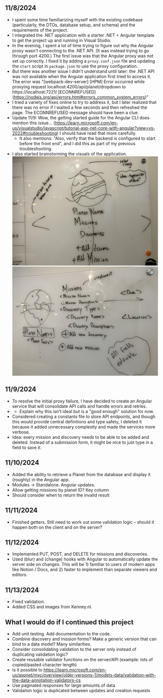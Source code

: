 ## 11/8/2024
- I spent some time familiarizing myself with the existing codebase (particularly, the DTOs, database setup, and schema) and the requirements of the project.
- I integrated the .NET application with a starter .NET + Angular template to get the project up and running in Visual Studio.
- In the evening, I spent a lot of time trying to figure out why the Angular proxy wasn't connecting to the .NET API. (It was instead trying to go through port 4200.)
  The first issue was that the Angular proxy was not set up correctly. I fixed it by adding a `proxy.conf.json` file and updating the `start` script in `package.json` to use the proxy configuration.
- But there was another issue I didn't understand until later: the .NET API was not available when the Angular application first tried to access it.
  The error was "[webpack-dev-server] [HPM] Error occurred while proxying request localhost:4200/api/planet/dropdown to https://localhost:7221/ [ECONNREFUSED] (https://nodejs.org/api/errors.html#errors_common_system_errors)"
- I tried a variety of fixes online to try to address it, but I later realized that there was no error if I waited a few seconds and then refreshed the page. The
  ECONNREFUSED message should have been a clue.
- Update 11/9: Wow, the getting started guide for the Angular CLI does mention this issue... (https://learn.microsoft.com/en-us/visualstudio/javascript/tutorial-asp-net-core-with-angular?view=vs-2022#troubleshooting) I should have read that more carefully.
  - It also mentions: "Also, verify that the backend is configured to start before the front end", and I did this as part of my previous troubleshooting.
- I also started brainstorming the visuals of the application.
![long](README/long.jpeg)
![wide](README/wide.jpeg)

## 11/9/2024
- To resolve the initial proxy failure, I have decided to create an Angular service that will consolidate API calls and handle errors and retries.
- - Explain why this isn't ideal but is a "good enough" solution for now.
- Considered creating a constants file to store API endpoints, and though this would provide central definitions and type safety, I deleted it because it added unnecessary complexity and made the services more verbose.
- Idea: every mission and discovery needs to be able to be added and deleted. Instead of a submission form, it might be nice to just type in a field to save it.

## 11/10/2024
- Added the ability to retrieve a Planet from the database and display it (roughly) in the Angular app.
- Modules -> Standalone. Angular updates.
- Allow getting missions by planet ID? Key column
- Should consider when to return the invalid result

## 11/11/2024
- Finished getters. Still need to work out some validation logic - should it happen both on the client and on the server?

## 11/12/2024
- Implemented PUT, POST, and DELETE for missions and discoveries.
- Used (blur) and (change) hooks with Angular to automatically update the server side on changes. This will be 1) familiar to users of modern apps like Notion / Docs, and 2) faster to implement than separate viewers and editors.

## 11/13/2024
- Fixed validation.
- Added CSS and images from Kenney.nl.

## What I would do if I continued this project
- Add unit testing. Add documentation to the code.
- Combine discovery and mission forms? Make a generic version that can bind to a data model? Many similarities.
- Consider consolidating validation to the server only instead of duplicating validation logic?
- Create reusable validator functions on the server/API (example: lots of copied/pasted character length)
- Is it possible to https://learn.microsoft.com/en-us/aspnet/mvc/overview/older-versions-1/models-data/validation-with-the-data-annotation-validators-cs
- Use paginated responses for large amounts of data
- Validaiton logic is duplicated between updates and creation requests